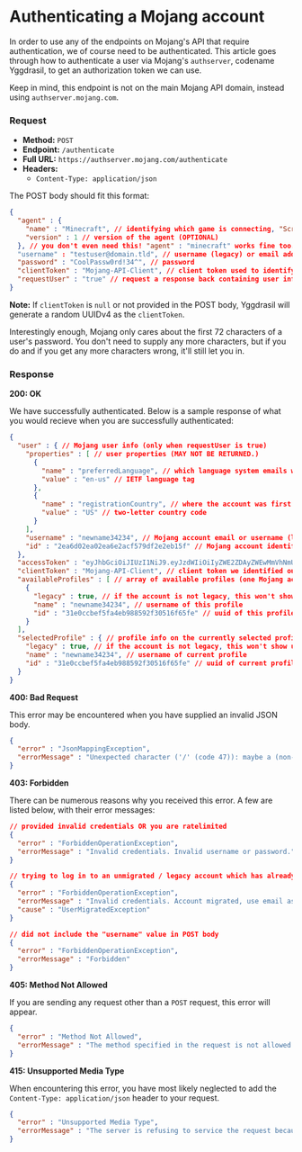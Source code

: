 # Authenticating a Mojang account
In order to use any of the endpoints on Mojang's API that require authentication, we of course need to be authenticated. This article goes through how to authenticate a user via Mojang's `authserver`, codename Yggdrasil, to get an authorization token we can use.

Keep in mind, this endpoint is not on the main Mojang API domain, instead using `authserver.mojang.com`.

### Request
- **Method:** `POST`
- **Endpoint:** `/authenticate`
- **Full URL:** `https://authserver.mojang.com/authenticate`
- **Headers:**
    - `Content-Type: application/json`

The POST body should fit this format:

```json
{
  "agent" : {
    "name" : "Minecraft", // identifying which game is connecting, "Scrolls" returns Scrolls profile info
    "version" : 1 // version of the agent (OPTIONAL)
  }, // you don't even need this! "agent" : "minecraft" works fine too.
  "username" : "testuser@domain.tld", // username (legacy) or email address
  "password" : "CoolPassw0rd!34^", // password
  "clientToken" : "Mojang-API-Client", // client token used to identify yourself (OPTIONAL)
  "requestUser" : "true" // request a response back containing user information (OPTIONAL)
}
```

**Note:** If `clientToken` is `null` or not provided in the POST body, Yggdrasil will generate a random UUIDv4 as the `clientToken`.

Interestingly enough, Mojang only cares about the first 72 characters of a user's password. You don't need to supply any more characters, but if you do and if you get any more characters wrong, it'll still let you in.

### Response
**200: OK**

We have successfully authenticated. Below is a sample response of what you would recieve when you are successfully authenticated:

```json
{
  "user" : { // Mojang user info (only when requestUser is true)
    "properties" : [ // user properties (MAY NOT BE RETURNED.)
      {
        "name" : "preferredLanguage", // which language system emails will be sent in
        "value" : "en-us" // IETF language tag
      },
      {
        "name" : "registrationCountry", // where the account was first registered
        "value" : "US" // two-letter country code
      }
    ],
    "username" : "newname34234", // Mojang account email or username (legacy)
    "id" : "2ea6d02ea02ea6e2acf579df2e2eb15f" // Mojang account identifier (userId value)
  },
  "accessToken" : "eyJhbGciOiJIUzI1NiJ9.eyJzdWIiOiIyZWE2ZDAyZWEwMmVhNmUyYWNmNTc5ZGYyZTJlYjE1ZiIsInlnZ3QiOiIyZWUzMmRiYjJlMzM0ODJlMmVkMWVhMmQ2MzYyMjlhOCIsInNwciI6IjMxZTBjY2JlZjVmYTRlYjk4ODU5MmYzMDUxNmY2NWZlIiwiaXNzIjoiWWdnZHJhc2lsLUF1dGgiLCJleHAiOjE2MDcwNjIyMjUsImlhdCI6MTYwNjg4OTQyNX0.GLSOzNO5zbb0aU0emCHfMmEke1kGzfRsk7mwrrBrhbs", // Bearer token
  "clientToken" : "Mojang-API-Client", // client token we identified ourselves with
  "availableProfiles" : [ // array of available profiles (one Mojang account can have multiple Minecraft profiles on it)
    {
      "legacy" : true, // if the account is not legacy, this won't show up
      "name" : "newname34234", // username of this profile
      "id" : "31e0ccbef5fa4eb988592f30516f65fe" // uuid of this profile
    }
  ],
  "selectedProfile" : { // profile info on the currently selected profile
    "legacy" : true, // if the account is not legacy, this won't show up
    "name" : "newname34234", // username of current profile
    "id" : "31e0ccbef5fa4eb988592f30516f65fe" // uuid of current profile
  }
}
```

**400: Bad Request**

This error may be encountered when you have supplied an invalid JSON body.

```json
{
  "error" : "JsonMappingException",
  "errorMessage" : "Unexpected character ('/' (code 47)): maybe a (non-standard) comment? (not recognized as one since Feature 'ALLOW_COMMENTS' not enabled for parser)\n at [Source: (org.eclipse.jetty.server.HttpInputOverHTTP); line: 3, column: 14] (through reference chain: com.mojang.yggdrasil.auth.dataaccess.memcached.throttling.captcha.CaptchaCredentials[\"agent\"])"
}
```

**403: Forbidden**

There can be numerous reasons why you received this error. A few are listed below, with their error messages:

```json
// provided invalid credentials OR you are ratelimited
{
  "error" : "ForbiddenOperationException",
  "errorMessage" : "Invalid credentials. Invalid username or password."
}

// trying to log in to an unmigrated / legacy account which has already been migrated
{
  "error" : "ForbiddenOperationException",
  "errorMessage" : "Invalid credentials. Account migrated, use email as username.",
  "cause" : "UserMigratedException"
}

// did not include the "username" value in POST body
{
  "error" : "ForbiddenOperationException",
  "errorMessage" : "Forbidden"
}
```

**405: Method Not Allowed**

If you are sending any request other than a `POST` request, this error will appear.

```json
{
  "error" : "Method Not Allowed",
  "errorMessage" : "The method specified in the request is not allowed for the resource identified by the request URI"
}
```

**415: Unsupported Media Type**

When encountering this error, you have most likely neglected to add the `Content-Type: application/json` header to your request.

```json
{
  "error" : "Unsupported Media Type",
  "errorMessage" : "The server is refusing to service the request because the entity of the request is in a format not supported by the requested resource for the requested method"
}
```

